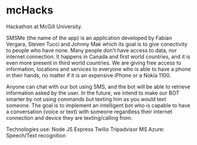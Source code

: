 # mcHacks
Hackathon at McGill University.

SMSMe (the name of the app) is an application developed by Fabian Vergara, Steven Tucci and Johnny Mak which its goal is to give conectivity to people who have none. Many people don't have access to data, nor internet connection. It happens in Canada and first world countries, and it is even more present in third world countries. We are giving free access to information, locations and services to everyone who is able to have a phone in their hands, no matter if it is an expensive iPhone or a Nokia 1100. 

Anyone can chat with our bot using SMS, and the bot will be able to retrieve information asked by the user. In the future, we intend to make our BOT smarter by not using commands but texting him as you would text someone. The goal is to implement an intelligent bot who is capable to have a conversation (voice or text) with someone regardless their internet connection and device they are texting/calling from.

Technologies use:
Node JS
Express
Twilio
Tripadvisor
MS Azure: Speech/Text recognition 

